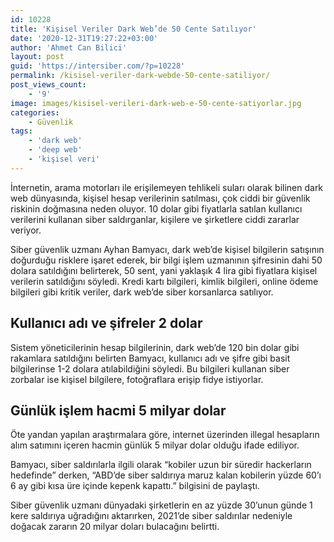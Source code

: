 ```yaml
---
id: 10228
title: 'Kişisel Veriler Dark Web’de 50 Cente Satılıyor'
date: '2020-12-31T19:27:22+03:00'
author: 'Ahmet Can Bilici'
layout: post
guid: 'https://intersiber.com/?p=10228'
permalink: /kisisel-veriler-dark-webde-50-cente-satiliyor/
post_views_count:
    - '9'
image: images/kisisel-verileri-dark-web-e-50-cente-satiyorlar.jpg
categories:
    - Güvenlik
tags:
    - 'dark web'
    - 'deep web'
    - 'kişisel veri'
---
```


İnternetin, arama motorları ile erişilemeyen tehlikeli suları olarak bilinen dark web dünyasında, kişisel hesap verilerinin satılması, çok ciddi bir güvenlik riskinin doğmasına neden oluyor. 10 dolar gibi fiyatlarla satılan kullanıcı verilerini kullanan siber saldırganlar, kişilere ve şirketlere ciddi zararlar veriyor.

Siber güvenlik uzmanı Ayhan Bamyacı, dark web’de kişisel bilgilerin satışının doğurduğu risklere işaret ederek, bir bilgi işlem uzmanının şifresinin dahi 50 dolara satıldığını belirterek, 50 sent, yani yaklaşık 4 lira gibi fiyatlara kişisel verilerin satıldığını söyledi. Kredi kartı bilgileri, kimlik bilgileri, online ödeme bilgileri gibi kritik veriler, dark web’de siber korsanlarca satılıyor.

## Kullanıcı adı ve şifreler 2 dolar

Sistem yöneticilerinin hesap bilgilerinin, dark web’de 120 bin dolar gibi rakamlara satıldığını belirten Bamyacı, kullanıcı adı ve şifre gibi basit bilgilerinse 1-2 dolara atılabildiğini söyledi. Bu bilgileri kullanan siber zorbalar ise kişisel bilgilere, fotoğraflara erişip fidye istiyorlar.

## Günlük işlem hacmi 5 milyar dolar

Öte yandan yapılan araştırmalara göre, internet üzerinden illegal hesapların alım satımını içeren hacmin günlük 5 milyar dolar olduğu ifade ediliyor.

Bamyacı, siber saldırılarla ilgili olarak “kobiler uzun bir süredir hackerların hedefinde” derken, “ABD’de siber saldırıya maruz kalan kobilerin yüzde 60’ı 6 ay gibi kısa üre içinde kepenk kapattı.” bilgisini de paylaştı.

Siber güvenlik uzmanı dünyadaki şirketlerin en az yüzde 30’unun günde 1 kere saldırıya uğradığını aktarırken, 2021’de siber saldırılar nedeniyle doğacak zararın 20 milyar doları bulacağını belirtti.